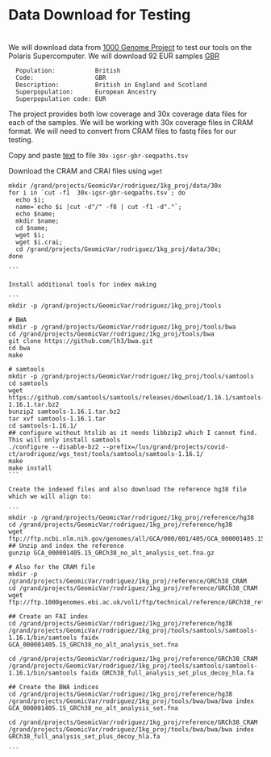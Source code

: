 # Data Download for Testing
#
We will download data from [1000 Genome Project](https://www.internationalgenome.org) to test our tools on the Polaris Supercomputer.
We will download 92 EUR samples [GBR](https://www.internationalgenome.org/data-portal/population/GBR) 


      Population:           British
      Code:                 GBR
      Description:          British in England and Scotland
      Superpopulation:      European Ancestry
      Superpopulation code: EUR

The project provides both low coverage and 30x coverage data files for each of the samples.
We will be working with 30x coverage files in CRAM format.
We will need to convert from CRAM files to fastq files for our testing.


Copy and paste [text](https://www.internationalgenome.org/api/beta/file/_search/igsr_British%20in%20England%20and%20Scotland_undefined.tsv.tsv) to file `30x-igsr-gbr-seqpaths.tsv`

Download the CRAM and CRAI files using `wget`

````
mkdir /grand/projects/GeomicVar/rodriguez/1kg_proj/data/30x
for i in `cut -f1  30x-igsr-gbr-seqpaths.tsv`; do 
  echo $i; 
  name=`echo $i |cut -d"/" -f8 | cut -f1 -d"."`; 
  echo $name; 
  mkdir $name; 
  cd $name; 
  wget $i; 
  wget $i.crai; 
  cd /grand/projects/GeomicVar/rodriguez/1kg_proj/data/30x; 
done

```

Install additional tools for index making

```
mkdir -p /grand/projects/GeomicVar/rodriguez/1kg_proj/tools

# BWA
mkdir -p /grand/projects/GeomicVar/rodriguez/1kg_proj/tools/bwa
cd /grand/projects/GeomicVar/rodriguez/1kg_proj/tools/bwa
git clone https://github.com/lh3/bwa.git
cd bwa
make

# samtools
mkdir -p /grand/projects/GeomicVar/rodriguez/1kg_proj/tools/samtools
cd samtools
wget https://github.com/samtools/samtools/releases/download/1.16.1/samtools-1.16.1.tar.bz2
bunzip2 samtools-1.16.1.tar.bz2
tar xvf samtools-1.16.1.tar
cd samtools-1.16.1/
## configure without htslib as it needs libbzip2 which I cannot find. This will only install samtools
./configure --disable-bz2 --prefix=/lus/grand/projects/covid-ct/arodriguez/wgs_test/tools/samtools/samtools-1.16.1/
make
make install
```

Create the indexed files and also download the reference hg38 file which we will align to:

```
mkdir -p /grand/projects/GeomicVar/rodriguez/1kg_proj/reference/hg38
cd /grand/projects/GeomicVar/rodriguez/1kg_proj/reference/hg38
wget ftp://ftp.ncbi.nlm.nih.gov/genomes/all/GCA/000/001/405/GCA_000001405.15_GRCh38/seqs_for_alignment_pipelines.ucsc_ids/GCA_000001405.15_GRCh38_no_alt_analysis_set.fna.gz
## Unzip and index the reference
gunzip GCA_000001405.15_GRCh38_no_alt_analysis_set.fna.gz

# Also for the CRAM file
mkdir -p /grand/projects/GeomicVar/rodriguez/1kg_proj/reference/GRCh38_CRAM
cd /grand/projects/GeomicVar/rodriguez/1kg_proj/reference/GRCh38_CRAM
wget ftp://ftp.1000genomes.ebi.ac.uk/vol1/ftp/technical/reference/GRCh38_reference_genome/GRCh38_full_analysis_set_plus_decoy_hla.fa

## Create an FAI index
cd /grand/projects/GeomicVar/rodriguez/1kg_proj/reference/hg38
/grand/projects/GeomicVar/rodriguez/1kg_proj/tools/samtools/samtools-1.16.1/bin/samtools faidx GCA_000001405.15_GRCh38_no_alt_analysis_set.fna

cd /grand/projects/GeomicVar/rodriguez/1kg_proj/reference/GRCh38_CRAM
/grand/projects/GeomicVar/rodriguez/1kg_proj/tools/samtools/samtools-1.16.1/bin/samtools faidx GRCh38_full_analysis_set_plus_decoy_hla.fa

## Create the BWA indices
cd /grand/projects/GeomicVar/rodriguez/1kg_proj/reference/hg38
/grand/projects/GeomicVar/rodriguez/1kg_proj/tools/bwa/bwa/bwa index GCA_000001405.15_GRCh38_no_alt_analysis_set.fna

cd /grand/projects/GeomicVar/rodriguez/1kg_proj/reference/GRCh38_CRAM
/grand/projects/GeomicVar/rodriguez/1kg_proj/tools/bwa/bwa/bwa index GRCh38_full_analysis_set_plus_decoy_hla.fa

```
